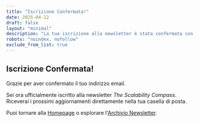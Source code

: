 ```yaml
---
title: "Iscrizione Confermata!"
date: 2025-04-12
draft: false
layout: "minimal"
description: "La tua iscrizione alla newsletter è stata confermata con successo."
robots: "noindex, nofollow"
exclude_from_list: true
---
```


## Iscrizione Confermata!

Grazie per aver confermato il tuo indirizzo email.

Sei ora ufficialmente iscritto alla newsletter *The Scalability Compass*. Riceverai i prossimi aggiornamenti direttamente nella tua casella di posta.

Puoi tornare alla [Homepage](/it/) o esplorare l'[Archivio Newsletter](/it/newsletter/). 